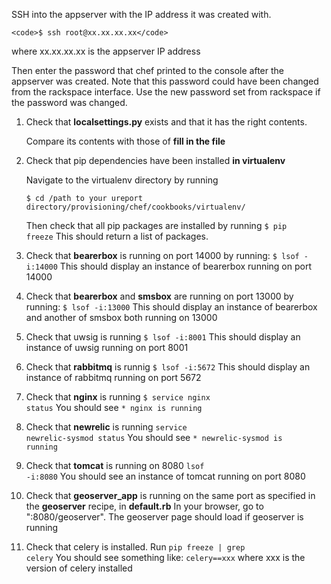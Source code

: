 SSH into the appserver with the IP address it was created with.
	
	<code>$ ssh root@xx.xx.xx.xx</code>
where xx.xx.xx.xx is the appserver IP address

Then enter the password that chef printed to the console after the appserver was created.
Note that this password could have been changed from the rackspace interface. Use the new
password set from rackspace if the password was changed.

1. Check that <b>localsettings.py</b> exists and that it has the right contents. 
 
	Compare its contents with those of <b>fill in the file</b>

2. Check that pip dependencies have been installed <b>in virtualenv</b>
	
	Navigate to the virtualenv directory by running

	<code>$ cd /path to your ureport directory/provisioning/chef/cookbooks/virtualenv/</code>

	Then check that all pip packages are installed by running
	<code>$ pip freeze</code>
	This should return a list of packages.

3. Check that <b>bearerbox</b> is running on port 14000 by running:
	<code>$ lsof -i:14000</code>
	This should display an instance of bearerbox running on port 14000

4. Check that <b>bearerbox</b> and <b>smsbox</b> are running on port 13000 by running:
	<code>$ lsof -i:13000</code>
	This should display an instance of bearerbox and another of smsbox both running on 13000

5. Check that uwsig is running
	<code>$ lsof -i:8001</code>
	This should display an instance of uwsig running on port 8001

6. Check that <b>rabbitmq</b> is runnig
	<code>$ lsof -i:5672</code>
	This should display an instance of rabbitmq running on port 5672

7. Check that <b>nginx</b> is running
	<code>$ service nginx status</code>
	You should see
	<code>* nginx is running</code>

8. Check that <b>newrelic</b> is running
	<code>service newrelic-sysmod status</code>
	You should see
	<code>* newrelic-sysmod is running</code>

9. Check that <b>tomcat</b> is running on 8080
	<code>lsof -i:8080</code>
	You should see an instance of tomcat running on port 8080

10. Check that <b>geoserver_app</b> is running on the same port as specified in the <b>geoserver</b> recipe, in <b>default.rb</b>
	In your browser, go to "<appserver ip address>:8080/geoserver". 
	The geoserver page should load if geoserver is running

11. Check that celery is installed. Run
	<code>pip freeze | grep celery</code>
	You should see something like:
	<code>celery==xxx</code> where xxx is the version of celery installed


